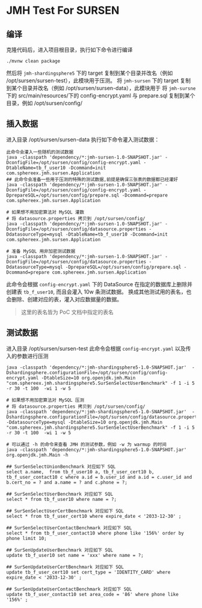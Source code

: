 # JMH Test For SURSEN

## 编译
克隆代码后，进入项目根目录，执行如下命令进行编译
```shell
./mvnw clean package
```
然后将 `jmh-shardingsphere5` 下的 target 复制到某个目录并改名（例如 /opt/sursen/sursen-test），此模块用于压测。
将 `jmh-sursen` 下的 target 复制到某个目录并改名（例如 /opt/sursen/sursen-data），此模块用于
将 `jmh-sursne` 下的 src/main/resources/下的 config-encrypt.yaml 与 prepare.sql 复制到某个目录，例如 /opt/sursen/config/

## 插入数据
进入目录 /opt/sursen/sursen-data
执行如下命令灌入测试数据：
```shell
此命令会灌入一些随机的测试数据
java -classpath 'dependency/*:jmh-sursen-1.0-SNAPSHOT.jar' -DconfigFile=/opt/sursen/config/config-encrypt.yaml -DtableName=tb_f_user10 -Dcommand=init com.sphereex.jmh.sursen.Application
## 此命令会准备一些用于压测的特殊的测试数据,前提是确保三张表的数据都已经灌好
java -classpath 'dependency/*:jmh-sursen-1.0-SNAPSHOT.jar' -DconfigFile=/opt/sursen/config/config-encrypt.yaml -DprepareSQL=/opt/sursen/config/prepare.sql -Dcommand=prepare com.sphereex.jmh.sursen.Application

# 如果想不用加密算法对 MySQL 灌数
# 将 datasource.properties 拷贝到 /opt/sursen/config/
java -classpath 'dependency/*:jmh-sursen-1.0-SNAPSHOT.jar' -DconfigFile=/opt/sursen/config/datasource.properties -DdatasourceType=mysql -DtableName=tb_f_user10 -Dcommand=init com.sphereex.jmh.sursen.Application

# 准备 MySQL 用非加密测试数据
java -classpath 'dependency/*:jmh-sursen-1.0-SNAPSHOT.jar' -DconfigFile=/opt/sursen/config/datasource.properties -DdatasourceType=mysql -DprepareSQL=/opt/sursen/config/prepare.sql -Dcommand=prepare com.sphereex.jmh.sursen.Application
```
此命令会根据 `config-encrypt.yaml` 下的 DataSource 在指定的数据库上删除并创建表 `tb_f_user10`, 而且会灌入 10w 条测试数据。
换成其他测试用的表名，也会删除、创建对应的表，灌入对应数据量的数据。
> 这里的表名皆为 PoC 文档中指定的表名

## 测试数据
进入目录 /opt/sursen/sursen-test
此命令会根据 `config-encrypt.yaml` 以及传入的参数进行压测
```shell
java -classpath 'dependency/*:jmh-shardingsphere5-1.0-SNAPSHOT.jar'  -Dshardingsphere.configurationFile=/opt/sursen/config/config-encrypt.yaml -DtableSize=10 org.openjdk.jmh.Main "com.sphereex.jmh.shardingsphere5.SurSenSelectUserBenchmark" -f 1 -i 5 -r 30 -t 100  -wi 1 -w 5

# 如果想不用加密算法对 MySQL 压测
# 将 datasource.properties 拷贝到 /opt/sursen/config/
java -classpath 'dependency/*:jmh-shardingsphere5-1.0-SNAPSHOT.jar'  -Dshardingsphere.configurationFile=/opt/sursen/config/datasource.properties -DdatasourceType=mysql -DtableSize=10 org.openjdk.jmh.Main "com.sphereex.jmh.shardingsphere5.SurSenSelectUserBenchmark" -f 1 -i 5 -r 30 -t 100  -wi 1 -w 5
```
```shell
# 可以通过 -h 的命令来查看 JMH 的测试参数，例如 -w 为 warmup 的时间
java -classpath 'dependency/*:jmh-shardingsphere5-1.0-SNAPSHOT.jar'  org.openjdk.jmh.Main -h

## SurSenSelectUnionBenchmark 对应如下 SQL
select a.name,  from tb_f_user10 a, tb_f_user_cert10 b, tb_f_user_contact10 c where a.id = b.user_id and a.id = c.user_id and b.cert_no = ? and a.name = ? and c.phone = ?;

## SurSenSelectUserBenchmark 对应如下 SQL
select * from tb_f_user10 where name = ?;

## SurSenSelectUserCertBenchmark 对应如下 SQL
select * from tb_f_user_cert10 where expire_date < '2033-12-30' ;

## SurSenSelectUserContactBenchmark 对应如下 SQL
select * from tb_f_user_contact10 where phone like '156%' order by phone limit 10;

## SurSenUpdateUserBenchmark 对应如下 SQL
update tb_f_user10 set name = 'xxx' where name = ?;

## SurSenUpdateUserCertBenchmark 对应如下 SQL
update tb_f_user_cert10 set cert_type = 'IDENTITY_CARD' where expire_date < '2033-12-30' ;

## SurSenUpdateUserContactBenchmark 对应如下 SQL
update tb_f_user_contact10 set area_code = '86' where phone like '156%' ;
```
